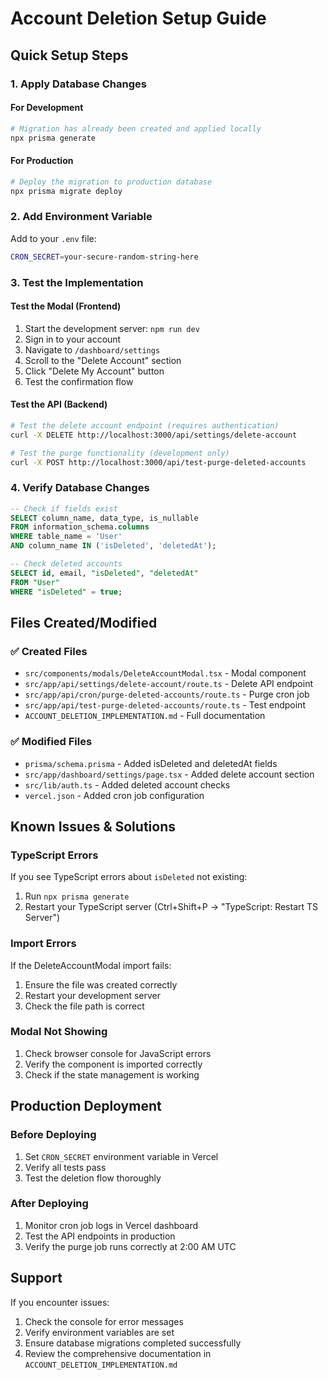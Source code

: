 # Account Deletion Setup Guide

## Quick Setup Steps

### 1. Apply Database Changes

#### For Development
```bash
# Migration has already been created and applied locally
npx prisma generate
```

#### For Production
```bash
# Deploy the migration to production database
npx prisma migrate deploy
```

### 2. Add Environment Variable
Add to your `.env` file:
```bash
CRON_SECRET=your-secure-random-string-here
```

### 3. Test the Implementation

#### Test the Modal (Frontend)
1. Start the development server: `npm run dev`
2. Sign in to your account
3. Navigate to `/dashboard/settings`
4. Scroll to the "Delete Account" section
5. Click "Delete My Account" button
6. Test the confirmation flow

#### Test the API (Backend)
```bash
# Test the delete account endpoint (requires authentication)
curl -X DELETE http://localhost:3000/api/settings/delete-account

# Test the purge functionality (development only)
curl -X POST http://localhost:3000/api/test-purge-deleted-accounts
```

### 4. Verify Database Changes
```sql
-- Check if fields exist
SELECT column_name, data_type, is_nullable 
FROM information_schema.columns 
WHERE table_name = 'User' 
AND column_name IN ('isDeleted', 'deletedAt');

-- Check deleted accounts
SELECT id, email, "isDeleted", "deletedAt" 
FROM "User" 
WHERE "isDeleted" = true;
```

## Files Created/Modified

### ✅ Created Files
- `src/components/modals/DeleteAccountModal.tsx` - Modal component
- `src/app/api/settings/delete-account/route.ts` - Delete API endpoint
- `src/app/api/cron/purge-deleted-accounts/route.ts` - Purge cron job
- `src/app/api/test-purge-deleted-accounts/route.ts` - Test endpoint
- `ACCOUNT_DELETION_IMPLEMENTATION.md` - Full documentation

### ✅ Modified Files
- `prisma/schema.prisma` - Added isDeleted and deletedAt fields
- `src/app/dashboard/settings/page.tsx` - Added delete account section
- `src/lib/auth.ts` - Added deleted account checks
- `vercel.json` - Added cron job configuration

## Known Issues & Solutions

### TypeScript Errors
If you see TypeScript errors about `isDeleted` not existing:
1. Run `npx prisma generate`
2. Restart your TypeScript server (Ctrl+Shift+P → "TypeScript: Restart TS Server")

### Import Errors
If the DeleteAccountModal import fails:
1. Ensure the file was created correctly
2. Restart your development server
3. Check the file path is correct

### Modal Not Showing
1. Check browser console for JavaScript errors
2. Verify the component is imported correctly
3. Check if the state management is working

## Production Deployment

### Before Deploying
1. Set `CRON_SECRET` environment variable in Vercel
2. Verify all tests pass
3. Test the deletion flow thoroughly

### After Deploying
1. Monitor cron job logs in Vercel dashboard
2. Test the API endpoints in production
3. Verify the purge job runs correctly at 2:00 AM UTC

## Support

If you encounter issues:
1. Check the console for error messages
2. Verify environment variables are set
3. Ensure database migrations completed successfully
4. Review the comprehensive documentation in `ACCOUNT_DELETION_IMPLEMENTATION.md` 